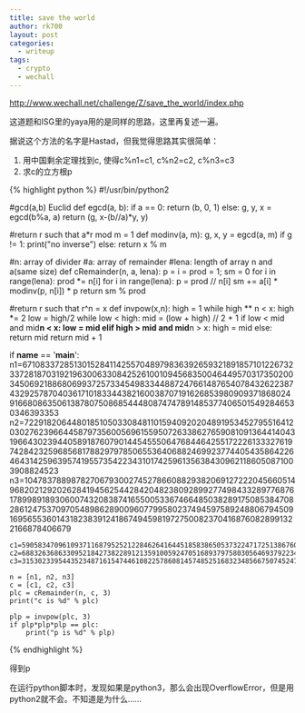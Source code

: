 ```yaml
---
title: save the world
author: rk700
layout: post
categories:
  - writeup
tags:
  - crypto
  - wechall
---
```

<a title="http://www.wechall.net/challenge/Z/save_the_world/index.php" href="http://www.wechall.net/challenge/Z/save_the_world/index.php" target="_blank">http://www.wechall.net/challenge/Z/save_the_world/index.php</a> 

这道题和ISG里的yaya用的是同样的思路，这里再复述一遍。

据说这个方法的名字是Hastad，但我觉得思路其实很简单：

1. 用中国剩余定理找到c, 使得c%n1=c1, c%n2=c2, c%n3=c3 
2. 求c的立方根p


{% highlight python %}
#!/usr/bin/python2

#gcd(a,b) Euclid
def egcd(a, b):
    if a == 0:
        return (b, 0, 1)
    else:
        g, y, x = egcd(b%a, a)
        return (g, x-(b//a)*y, y)

#return r such that a*r mod m = 1
def modinv(a, m):
    g, x, y = egcd(a, m)
    if g != 1:
        print("no inverse")
    else:
        return x % m

#n: array of divider
#a: array of remainder
#lena: length of array n and a(same size)
def cRemainder(n, a, lena):
    p = i = prod = 1; sm = 0
    for i in range(lena): prod *= n[i]
    for i in range(lena):
        p = prod // n[i]
        sm += a[i] * modinv(p, n[i]) * p
    return sm % prod

#return r such that r^n = x
def invpow(x,n):
    high = 1
    while high ** n < x:
        high *= 2
    low = high/2
    while low < high:
        mid = (low + high) // 2 + 1
        if low < mid and mid**n < x:
            low = mid
        elif high > mid and mid**n > x:
            high = mid
        else:
            return mid
    return mid + 1

if __name__ == '__main__':
    n1=67108337285130152841142557048979836392659321891857101226732337281870319219630063308425261001094568350046449570317350200345069218868069937257334549833448872476614876540784326223874329257870403617101833443821600387071916268539809093718680249166808635061387807508685444808747478914853774065015492846530346393353
    n2=72291820644801851050330848110159409202048919534527955164120302762396644587973560056961559507263386276590810913644140431966430239440589187607901445455506476844642551722261333276197428423259685681788297978506553640688246992377440543586422646431425963957419557354223431017425961356384309621186050871003908824523
    n3=104783788987827067930027452786608829382069127222045660514968202129202628419456254428420482380928992774984332897768761789989189306007432083874165500533674664850382891750853847082861247537097054898628900960779958023749459758924880679450916956553601431823839124186749459819727500823704168760828991322166878406679

    c1=59058347096109371168795252122846264164451858386505373224717251386760070715998321616322872045496360926010965597694014530236569746798289883620698223974595367916085717978321529423973042614191915468707322332091455074345692573515857940306572327140400350462809984034174154399693239167252702004158475615822913969287
    c2=6883263686330952184273822891213591005924705168937975803056469379223409544614680809888088032770672596940790664538600692174951037808814433024269560545952391984729877968807887091176040788850793084257461538315949143092080737002404840007500340125359757260591604068743351078048379311774951289024843307735044171207
    c3=31530233954435234871615474461082257860814574852516832348566750745247980529778060741121062564921306275042716802719690563904928683994299563976201039979006456180637367868349438046345194799904021862696709805385084593929161922092328004450918869656249671823890686732759451197371660447696246493681072092464092210096

    n = [n1, n2, n3]
    c = [c1, c2, c3]
    plc = cRemainder(n, c, 3)
    print("c is %d" % plc)

    plp = invpow(plc, 3)
    if plp*plp*plp == plc:
        print("p is %d" % plp)
{% endhighlight %}

得到p

在运行python脚本时，发现如果是python3，那么会出现OverflowError，但是用python2就不会。不知道是为什么……
